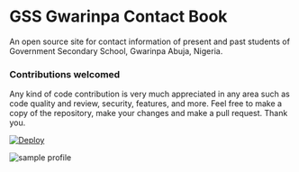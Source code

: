 # GSS Gwarinpa Contact Book
An open source site for contact information of present and past students of Government Secondary School, Gwarinpa Abuja, Nigeria.

### Contributions welcomed
Any kind of code contribution is very much appreciated in any area such as code quality and review, security, features, and more. Feel free to
make a copy of the repository, make your changes and make a pull request. Thank you.

[![Deploy](https://www.herokucdn.com/deploy/button.svg)](https://dashboard.heroku.com/apps/gss-contact-book/activity)

![sample profile](https://gss-gwarinpa.s3.us-east-2.amazonaws.com/for_readme.PNG)

